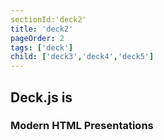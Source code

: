 ```yaml
---
sectionId:'deck2'
title: 'deck2'
pageOrder: 2
tags: ['deck']
child: ['deck3','deck4','deck5']
---
```

## Deck.js is
### Modern HTML Presentations
